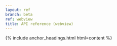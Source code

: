 ```yaml
---
layout: ref
branch: beta
ref: webview
title: API reference (webview)
---
```

{% include anchor_headings.html html=content %}